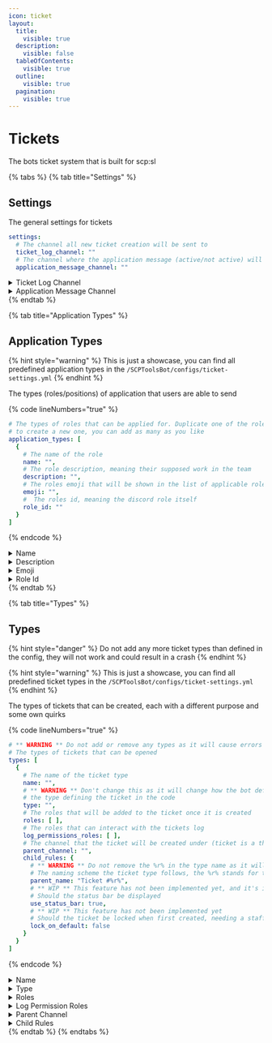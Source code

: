 ```yaml
---
icon: ticket
layout:
  title:
    visible: true
  description:
    visible: false
  tableOfContents:
    visible: true
  outline:
    visible: true
  pagination:
    visible: true
---
```


# Tickets

The bots ticket system that is built for scp:sl

{% tabs %}
{% tab title="Settings" %}
## Settings

The general settings for tickets

```yaml
settings:
  # The channel all new ticket creation will be sent to
  ticket_log_channel: ""
  # The channel where the application message (active/not active) will be sent to
  application_message_channel: ""
```

<details>

<summary>Ticket Log Channel</summary>

The id of the channel ticket logs will be send to

</details>

<details>

<summary>Application Message Channel</summary>

The id of the channel the application messa

</details>
{% endtab %}

{% tab title="Application Types" %}
## Application Types

{% hint style="warning" %}
This is just a showcase, you can find all predefined application types in the `/SCPToolsBot/configs/ticket-settings.yml`
{% endhint %}

The types (roles/positions) of application that users are able to send

{% code lineNumbers="true" %}
```yaml
# The types of roles that can be applied for. Duplicate one of the roles that already exist
# to create a new one, you can add as many as you like
application_types: [
  {
    # The name of the role
    name: "",
    # The role description, meaning their supposed work in the team
    description: "",
    # The roles emoji that will be shown in the list of applicable roles
    emoji: "",
    #  The roles id, meaning the discord role itself
    role_id: ""
  }
]
```
{% endcode %}

<details>

<summary>Name</summary>

The name of the application type that will be displayed to the user

</details>

<details>

<summary>Description</summary>

The description of the application type that will be displayed to the user

</details>

<details>

<summary>Emoji</summary>

The emoji of the application type that will be displayed to the user

</details>

<details>

<summary>Role Id</summary>

The id of the role that this application type represents

</details>
{% endtab %}

{% tab title="Types" %}
## Types

{% hint style="danger" %}
Do not add any more ticket types than defined in the config, they will not work and could result in a crash
{% endhint %}

{% hint style="warning" %}
This is just a showcase, you can find all predefined ticket types in the `/SCPToolsBot/configs/ticket-settings.yml`
{% endhint %}

The types of tickets that can be created, each with a different purpose and some own quirks

{% code lineNumbers="true" %}
```yaml
# ** WARNING ** Do not add or remove any types as it will cause errors
# The types of tickets that can be opened
types: [
  {
    # The name of the ticket type
    name: "",
    # ** WARNING ** Don't change this as it will change how the bot defines
    # the type defining the ticket in the code
    type: "",
    # The roles that will be added to the ticket once it is created
    roles: [ ],
    # The roles that can interact with the tickets log
    log_permissions_roles: [ ],
    # The channel that the ticket will be created under (ticket is a thread)
    parent_channel: "",
    child_rules: {
      # ** WARNING ** Do not remove the %r% in the type name as it will cause errors
      # The naming scheme the ticket type follows, the %r% stands for the number of the ticket
      parent_name: "Ticket #%r%",
      # ** WIP ** This feature has not been implemented yet, and it's implication is not certain for 100%
      # Should the status bar be displayed
      use_status_bar: true,
      # ** WIP ** This feature has not been implemented yet
      # Should the ticket be locked when first created, needing a staff member to unlock it
      lock_on_default: false
    }
  }
]
```
{% endcode %}

<details>

<summary>Name</summary>

The name of the ticket type that will be displayed to users

</details>

<details>

<summary>Type</summary>

The id of the ticket type that let's the bot define which internal functions to use

</details>

<details>

<summary>Roles</summary>

An array of  role id's that can interact with the ticket settings

</details>

<details>

<summary>Log Permission Roles</summary>

An array of role id's that can interact with the ticket logs

</details>

<details>

<summary>Parent Channel</summary>

The id of the channel new tickets will be created (as a threat) under

</details>

<details>

<summary>Child Rules</summary>

`Parent name` - The name that the created ticket will have

{% hint style="warning" %}
These two features are currently WIP
{% endhint %}

`Use Status Bar` -

`Lock on Default` -

</details>
{% endtab %}
{% endtabs %}
